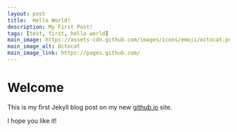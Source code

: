 ```yaml
---
layout: post
title:  Hello World!
description: My First Post!
tags: [test, first, hello world]
main_image: https://assets-cdn.github.com/images/icons/emoji/octocat.png
main_image_alt: Octocat
main_image_link: https://pages.github.com/
---
```


# Welcome

This is my first Jekyll blog post on my new [github.io](https://pages.github.com/) site.

I hope you like it!
